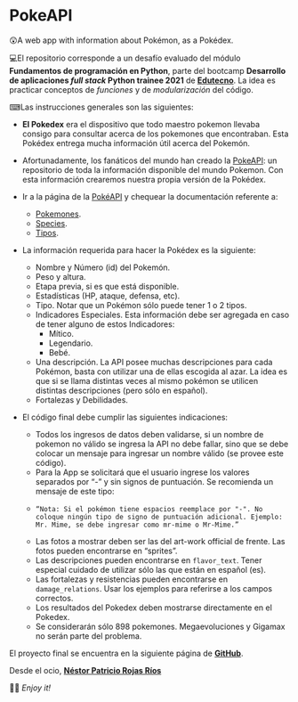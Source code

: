 # PokeAPI
😲A web app with information about Pokémon, as a Pokédex.

💻El repositorio corresponde a un desafío evaluado del módulo **Fundamentos de programación en Python**, parte del bootcamp **Desarrollo de aplicaciones *full stack* Python trainee 2021** de **[Edutecno](https://edutecno.cl/)**. La idea es practicar conceptos de *funciones* y de *modularización* del código.

⌨Las instrucciones generales son las siguientes:
- **El Pokedex** era el dispositivo que todo maestro pokemon llevaba consigo para consultar acerca de los pokemones que encontraban. Esta Pokédex entrega mucha información útil acerca del Pokemón.
- Afortunadamente, los fanáticos del mundo han creado la [PokeAPI](https://pokeapi.co): un repositorio de toda la información disponible del mundo Pokemon. Con esta información crearemos nuestra propia versión de la Pokédex.
- Ir a la página de la [PokéAPI](https://pokeapi.co/) y chequear la documentación referente a:
  * [Pokemones](https://pokeapi.co/docs/v2#pokemon).
  * [Species](https://pokeapi.co/docs/v2#pokemon-species).
  * [Tipos](https://pokeapi.co/docs/v2#types).
- La información requerida para hacer la Pokédex es la siguiente:
  + Nombre y Número (id) del Pokemón.
  + Peso y altura.
  + Etapa previa, si es que está disponible.
  + Estadísticas (HP, ataque, defensa, etc).
  + Tipo. Notar que un Pokémon sólo puede tener 1 o 2 tipos.
  + Indicadores Especiales. Esta información debe ser agregada en caso de tener alguno de estos Indicadores:
    - Mítico.
    - Legendario.
    - Bebé.
  + Una descripción. La API posee muchas descripciones para cada Pokémon, basta con utilizar una de ellas escogida al azar. La idea es que si se llama distintas veces al mismo pokémon se utilicen distintas descripciones (pero sólo en español).
  + Fortalezas y Debilidades.

- El código final debe cumplir las siguientes indicaciones:
  + Todos los ingresos de datos deben validarse, si un nombre de pokemon no válido se ingresa la API no debe fallar, sino que se debe colocar un mensaje para ingresar un nombre válido (se provee este código).
  + Para la App se solicitará que el usuario ingrese los valores separados por “-” y sin signos de puntuación. Se recomienda un mensaje de este tipo:
  +     “Nota: Si el pokémon tiene espacios reemplace por "-". No coloque ningún tipo de signo de puntuación adicional. Ejemplo: Mr. Mime, se debe ingresar como mr-mime o Mr-Mime.”
  + Las fotos a mostrar deben ser las del art-work official de frente. Las fotos pueden encontrarse en “sprites”.
  + Las descripciones pueden encontrarse en `flavor_text`. Tener especial cuidado de utilizar sólo las que están en español (es).
  + Las fortalezas y resistencias pueden encontrarse en `damage_relations`. Usar los ejemplos para referirse a los campos correctos.
  + Los resultados del Pokedex deben mostrarse directamente en el Pokedex.
  + Se considerarán sólo 898 pokemones. Megaevoluciones y Gigamax no serán parte del problema.

El proyecto final se encuentra en la siguiente página de **[GitHub](https://github.com/NestorPatricio/PokeAPI)**.

Desde el ocio, **[Néstor Patricio Rojas Ríos](https://github.com/NestorPatricio)**

🤘🏽 _Enjoy it!_
